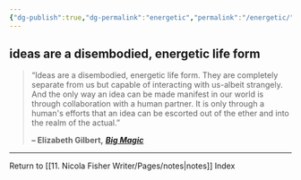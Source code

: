 ```yaml
---
{"dg-publish":true,"dg-permalink":"energetic","permalink":"/energetic/","dgPassFrontmatter":true,"created":"","updated":""}
---
```



## ideas are a disembodied, energetic life form

> “Ideas are a disembodied, energetic life form. They are completely separate from us but capable of interacting with us-albeit strangely. And the only way an idea can be made manifest in our world is through collaboration with a human partner. It is only through a human's efforts that an idea can be escorted out of the ether and into the realm of the actual.”
> 
> **– Elizabeth Gilbert,** _[**Big Magic**](https://londonwriterssalon.us4.list-manage.com/track/click?u=8b047263967451488070a8ad0&id=0db3b488c3&e=bc5cbc9b90)_

---

Return to [[11. Nicola Fisher Writer/Pages/notes\|notes]] Index